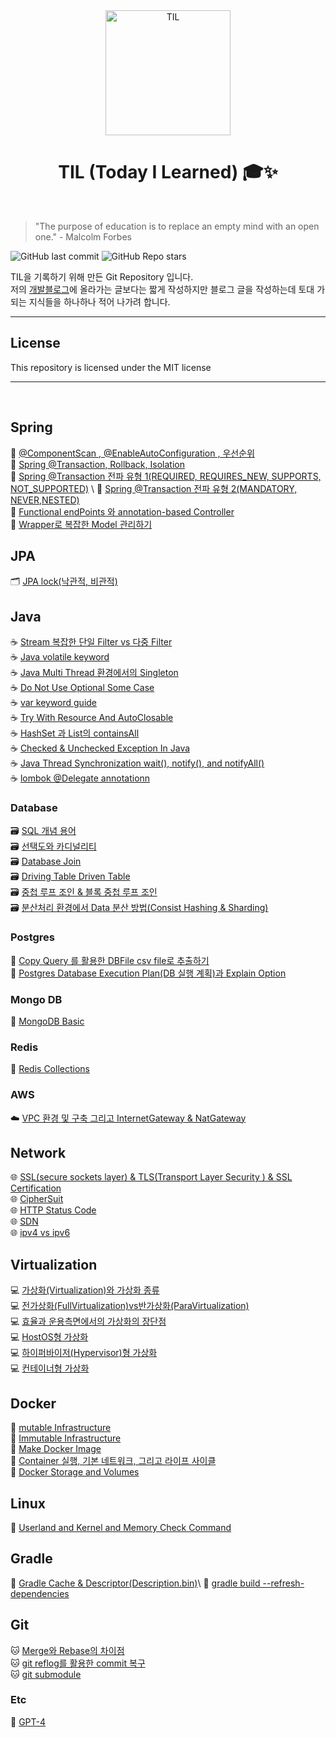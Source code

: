 <div align="center">
    <img src="https://user-images.githubusercontent.com/61622657/230104253-dcadbc40-88a9-4794-a9a3-8377c194452a.jpeg" alt="TIL" width="200" height="200">
    <h1>TIL (Today I Learned) 🎓✨</h1>
</div>

<br>

> "The purpose of education is to replace an empty mind with an open one." - Malcolm Forbes

![GitHub last commit](https://img.shields.io/github/last-commit/christopher3810/TIL?style=flat-square) ![GitHub Repo stars](https://img.shields.io/github/stars/christopher3810/TIL?style=flat-square)

TIL을 기록하기 위해 만든 Git Repository 입니다.  
저의 [개발블로그](https://colevelup.tistory.com/)에 올라가는 글보다는 짧게 작성하지만 블로그 글을 작성하는데 토대 가되는 지식들을 하나하나 적어 나가려 합니다.

---

## License

This repository is licensed under the MIT license

***

<br>

## Spring

🌱   [@ComponentScan , @EnableAutoConfiguration , 우선순위](https://github.com/christopher3810/TIL/blob/master/Spring/%40ComponentScan%2C%20%40EnableAutoConfiguration%20%EA%B7%B8%EB%A6%AC%EA%B3%A0%20%EC%9A%B0%EC%84%A0%EC%88%9C%EC%9C%84.md) \
🌱   [Spring @Transaction, Rollback, Isolation](https://github.com/christopher3810/TIL/blob/master/Spring/Spring%20%40Transaction%20%2C%20Rollback%2C%20Isolation.md) \
🌱   [Spring @Transaction 전파 유형 1(REQUIRED, REQUIRES_NEW, SUPPORTS, NOT_SUPPORTED)](https://github.com/christopher3810/TIL/blob/master/Spring/Spring%20%40Transaction%20%EC%A0%84%ED%8C%8C%20%EC%9C%A0%ED%98%95%201(REQUIRED%2C%20REQUIRES_NEW%2C%20SUPPORTS%2C%20NOT_SUPPORTED).md) \
🌱   [Spring @Transaction 전파 유형 2(MANDATORY, NEVER,NESTED)](https://github.com/christopher3810/TIL/blob/master/Spring/Spring%20%40Transaction%20%EC%A0%84%ED%8C%8C%20%EC%9C%A0%ED%98%95%202(MANDATORY%2C%20NEVER%2CNESTED).md) \
🌱   [Functional endPoints 와 annotation-based Controller](https://github.com/christopher3810/TIL/blob/master/Spring/Functional%20endPoints%20%EC%99%80%20annotation-base%20Controller.md) \
🌱   [Wrapper로 복잡한 Model 관리하기](https://github.com/christopher3810/TIL/blob/master/Spring/Wrapper%EB%A1%9C%20%EB%B3%B5%EC%9E%A1%ED%95%9C%20Model%20%EA%B4%80%EB%A6%AC%ED%95%98%EA%B8%B0.md)


## JPA
🗂️   [JPA lock(낙관적, 비관적)](https://github.com/christopher3810/TIL/blob/master/JPA/JPA%20lock(%EB%82%99%EA%B4%80%EC%A0%81%2C%20%EB%B9%84%EA%B4%80%EC%A0%81).md)


## Java

☕   [Stream 복잡한 단일 Filter vs 다중 Filter](https://github.com/christopher3810/TIL/blob/master/Java/Stream%20%EB%B3%B5%EC%9E%A1%ED%95%9C%20%EB%8B%A8%EC%9D%BC%20Filter%20vs%20%EB%8B%A4%EC%A4%91%20Filter.md) \
☕   [Java volatile keyword](https://github.com/christopher3810/TIL/blob/master/Java/Java%20volatile%20keyword.md) \
☕   [Java Multi Thread 환경에서의 Singleton](https://github.com/christopher3810/TIL/blob/master/Java/Multi%20Thread%20%ED%99%98%EA%B2%BD%EC%97%90%EC%84%9C%EC%9D%98%20Singleton.md) \
☕   [Do Not Use Optional Some Case](https://github.com/christopher3810/TIL/blob/master/Java/Do%20Not%20Use%20Optional%20Some%20Case.md) \
☕   [var keyword guide](https://github.com/christopher3810/TIL/blob/master/Java/var%20keyword%20guide.md) \
☕   [Try With Resource And AutoClosable](https://github.com/christopher3810/TIL/blob/master/Java/Try%20With%20Resource%20And%20AutoClosable.md) \
☕   [HashSet 과 List의 containsAll]( https://github.com/christopher3810/TIL/blob/master/Java/HashSet%20%EA%B3%BC%20List%EC%9D%98%20containsAll.md) \
☕   [Checked & Unchecked Exception In Java]( https://github.com/christopher3810/TIL/blob/master/Java/Checked%20&%20Unchecked%20Exception%20In%20Java.md) \
☕   [Java Thread Synchronization wait(), notify(), and notifyAll()]( https://github.com/christopher3810/TIL/blob/master/Java/Java%20Thread%20Synchronization%20wait()%2C%20notify()%2C%20and%20notifyAll().md) \
☕   [lombok @Delegate annotationn]( https://github.com/christopher3810/TIL/blob/master/Java/lombok%20@Delegate%20annotationn.md)

### Database

🗃️   [SQL 개념 용어](https://github.com/christopher3810/TIL/blob/master/Database/SQL%20%EA%B0%9C%EB%85%90%20%EC%9A%A9%EC%96%B4.md) \
🗃️   [선택도와 카디널리티](https://github.com/christopher3810/TIL/blob/master/Database/%EC%84%A0%ED%83%9D%EB%8F%84%EC%99%80%20%EC%B9%B4%EB%94%94%EB%84%90%EB%A6%AC%ED%8B%B0.md) \
🗃️   [Database Join](https://github.com/christopher3810/TIL/blob/master/Database/Database%20Join.md) \
🗃️   [Driving Table Driven Table](https://github.com/christopher3810/TIL/blob/master/Database/Driving%20Table%20Driven%20Table.md) \
🗃️   [중첩 루프 조인 & 블록 중첩 루프 조인](https://github.com/christopher3810/TIL/blob/master/Database/%EC%A4%91%EC%B2%A9%20%EB%A3%A8%ED%94%84%20%EC%A1%B0%EC%9D%B8%20%26%20%EB%B8%94%EB%A1%9D%20%EC%A4%91%EC%B2%A9%20%EB%A3%A8%ED%94%84%20%EC%A1%B0%EC%9D%B8.md)\
🗃️   [분산처리 환경에서 Data 분산 방법(Consist Hashing & Sharding)](https://github.com/christopher3810/TIL/blob/master/Database/%EB%B6%84%EC%82%B0%EC%B2%98%EB%A6%AC%20%ED%99%98%EA%B2%BD%EC%97%90%EC%84%9C%20Data%20%EB%B6%84%EC%82%B0%20%EB%B0%A9%EB%B2%95(Consist%20Hashing%20%26%20Sharding).md)

### Postgres

🐘   [Copy Query 를 활용한 DBFile csv file로 추출하기](https://github.com/christopher3810/TIL/blob/master/Database/PostgreSQL/Copy%20Query%20%EB%A5%BC%20%ED%99%9C%EC%9A%A9%ED%95%9C%20DBFile%20csv%20file%EB%A1%9C%20%EC%B6%94%EC%B6%9C%ED%95%98%EA%B8%B0.md) \
🐘   [Postgres Database Execution Plan(DB 실행 계획)과 Explain Option](https://github.com/christopher3810/TIL/blob/master/Database/PostgreSQL/Postgres%20Database%20Execution%20Plan(DB%20%EC%8B%A4%ED%96%89%20%EA%B3%84%ED%9A%8D)%EA%B3%BC%20Explain%20Option.md)

### Mongo DB

🍃   [MongoDB Basic](https://github.com/christopher3810/TIL/blob/master/Database/MongoDB/MongoDB%20Basic.md)

### Redis

🔴   [Redis Collections](https://github.com/christopher3810/TIL/blob/master/Database/Redis/Redis%20Collections.md)

### AWS

☁️   [VPC 환경 및 구축 그리고 InternetGateway & NatGateway](https://github.com/christopher3810/TIL/blob/master/AWS/VPC%20%ED%99%98%EA%B2%BD%20%EB%B0%8F%20%EA%B5%AC%EC%B6%95%20%EA%B7%B8%EB%A6%AC%EA%B3%A0%20InternetGateway%20%26%20NatGateway.md)

  

## Network

🌐  [SSL(secure sockets layer) & TLS(Transport Layer Security ) & SSL Certification](https://github.com/christopher3810/TIL/blob/master/Network/SSL(secure%20sockets%20layer)%20%26%20TLS(Transport%20Layer%20Security%20)%20%26%20SSL%20Certification.md)\
🌐  [CipherSuit](https://github.com/christopher3810/TIL/blob/master/Network/Cipher%20Suit.md)\
🌐  [HTTP Status Code](https://github.com/christopher3810/TIL/blob/master/Network/Http%20Status%20Code.md)\
🌐  [SDN](https://github.com/christopher3810/TIL/blob/master/Network/SDN.md)\
🌐  [ipv4 vs ipv6](https://github.com/christopher3810/TIL/blob/master/Network/Ipv4%20vs%20Ipv6.md)
  

## Virtualization

💻   [가상화(Virtualization)와 가상화 종류](https://github.com/christopher3810/TIL/blob/master/Virtualization/%EA%B0%80%EC%83%81%ED%99%94(Virtualization)%EC%99%80%20%EA%B0%80%EC%83%81%ED%99%94%20%EC%A2%85%EB%A5%98.md) \
💻   [전가상화(FullVirtualization)vs반가상화(ParaVirtualization)](https://github.com/christopher3810/TIL/blob/master/Virtualization/%EC%A0%84%EA%B0%80%EC%83%81%ED%99%94(FullVirtualization)vs%EB%B0%98%EA%B0%80%EC%83%81%ED%99%94(ParaVirtualization).md) \
💻   [효율과 운용측면에서의 가상화의 장단점](https://github.com/christopher3810/TIL/blob/master/Virtualization/%ED%9A%A8%EC%9C%A8%EA%B3%BC%20%EC%9A%B4%EC%9A%A9%EC%B8%A1%EB%A9%B4%EC%97%90%EC%84%9C%EC%9D%98%20%EA%B0%80%EC%83%81%ED%99%94%EC%9D%98%20%EC%9E%A5%EB%8B%A8%EC%A0%90.md) \
💻   [HostOS형 가상화](https://github.com/christopher3810/TIL/blob/master/Virtualization/HostOS%ED%98%95%20%EA%B0%80%EC%83%81%ED%99%94.md) \
💻   [하이퍼바이저(Hypervisor)형 가상화](https://github.com/christopher3810/TIL/blob/master/Virtualization/%ED%95%98%EC%9D%B4%ED%8D%BC%EB%B0%94%EC%9D%B4%EC%A0%80(Hypervisor)%ED%98%95%20%EA%B0%80%EC%83%81%ED%99%94.md) \
💻   [컨테이너형 가상화](https://github.com/christopher3810/TIL/blob/master/Virtualization/%EC%BB%A8%ED%85%8C%EC%9D%B4%EB%84%88(Container)%ED%98%95%20%EA%B0%80%EC%83%81%ED%99%94.md)

## Docker

🐳   [mutable Infrastructure](https://github.com/christopher3810/TIL/blob/master/Docker/mutable-infrastructure.md) \
🐳   [Immutable Infrastructure](https://github.com/christopher3810/TIL/blob/master/Docker/immutable-infrastructure.md) \
🐳   [Make Docker Image](https://github.com/christopher3810/TIL/blob/master/Docker/Make%20Docker%20Image.md) \
🐳   [Container 실행, 기본 네트워크, 그리고 라이프 사이클](https://github.com/christopher3810/TIL/blob/master/Docker/Container%20%EC%8B%A4%ED%96%89,%20%EA%B8%B0%EB%B3%B8%20%EB%84%A4%ED%8A%B8%EC%9B%8C%ED%81%AC,%20%EA%B7%B8%EB%A6%AC%EA%B3%A0%20%EB%9D%BC%EC%9D%B4%ED%94%84%20%EC%82%AC%EC%9D%B4%ED%81%B4.md) \
🐳   [Docker Storage and Volumes](https://github.com/christopher3810/TIL/blob/master/Docker/Docker%20Storage%20and%20Volumes.md)

## Linux

🐧   [Userland and Kernel and Memory Check Command](https://github.com/christopher3810/TIL/blob/master/Linux/Userland%20and%20Kernel%20and%20Memory%20Check%20Command.md)

  

## Gradle

🐘   [Gradle Cache & Descriptor(Description.bin)](https://github.com/christopher3810/TIL/blob/master/Gradle/Gradle%20Cache%20%26%20Descriptor(Description.bin).md)\
🐘   [gradle build --refresh-dependencies](https://github.com/christopher3810/TIL/blob/master/Gradle/gradle%20build%20--refresh-dependencies.md)

## Git

🐱   [Merge와 Rebase의 차이점](https://github.com/christopher3810/TIL/blob/master/git/Merge%20vs%20Rebase.md) \
🐱   [git reflog를 활용한 commit 복구](https://github.com/christopher3810/TIL/blob/master/git/git%20reflog%EB%A5%BC%20%ED%99%9C%EC%9A%A9%ED%95%9C%20commit%20%EB%B3%B5%EA%B5%AC.md) \
🐱   [git submodule](https://github.com/christopher3810/TIL/blob/master/git/git%20submodule.md)

### Etc

🤖   [GPT-4](https://github.com/christopher3810/TIL/blob/master/Etc/ChatGPT-4.md)
